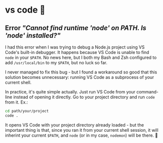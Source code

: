 # vs code 📝

## Error _"Cannot find runtime 'node' on PATH. Is 'node' installed?"_

I had this error when I was trying to debug a Node.js project using VS Code's built-in debugger. It happens because VS Code is unable to find `node` in your `$PATH`. No news here, but I both my Bash and Zsh configured to add `/usr/local/bin` to my `$PATH`, but no luck so far.

I never managed to fix this bug - but I found a workaround so good that this solution becomes unnecessary: running VS Code as a subprocess of your current shell.

In practice, it's quite simple actually. Just run VS Code from your command-line instead of opening it directly. Go to your project directory and run `code` from it. Ex.:

```sh
cd path/your/project
code .
```

It opens VS Code with your project directory already loaded - but the important thing is that, since you ran it from your current shell session, it will inherint your current `$PATH`, and `node` (or in my case, `nodemon`) will be there. 🙂
